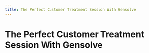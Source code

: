 ```yaml
---
title: The Perfect Customer Treatment Session With Gensolve
---
```


# The Perfect Customer Treatment Session With Gensolve

